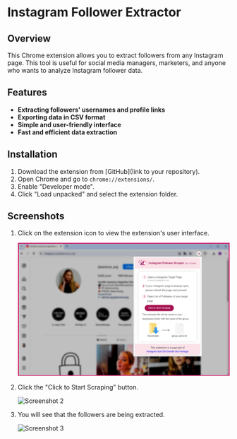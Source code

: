 # Instagram Follower Extractor


## Overview

This Chrome extension allows you to extract followers from any Instagram page. This tool is useful for social media managers, marketers, and anyone who wants to analyze Instagram follower data.


## Features
*   **Extracting followers' usernames and profile links**
*   **Exporting data in CSV format**
*   **Simple and user-friendly interface**
*   **Fast and efficient data extraction**


## Installation
1. Download the extension from [GitHub](link to your repository).
2. Open Chrome and go to `chrome://extensions/`.
3. Enable "Developer mode".
4. Click "Load unpacked" and select the extension folder.


## Screenshots
1. Click on the extension icon to view the extension's user interface.

   ![Screenshot 1](screenshot/extension-1.png)

2. Click the "Click to Start Scraping" button.

   ![Screenshot 2](screenshot/extension–2.png)

3. You will see that the followers are being extracted.

   ![Screenshot 3](screenshot/extension–3.png)




